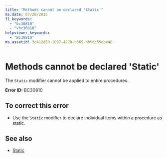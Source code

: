 ```yaml
---
title: "Methods cannot be declared 'Static'"
ms.date: 07/20/2015
f1_keywords: 
  - "bc30810"
  - "vbc30810"
helpviewer_keywords: 
  - "BC30810"
ms.assetid: 3c412d58-1007-4278-b365-a85dc55ebe48
---
```

# Methods cannot be declared 'Static'
The `Static` modifier cannot be applied to entire procedures.  
  
 **Error ID:** BC30810  
  
## To correct this error  
  
-   Use the `Static` modifier to declare individual items within a procedure as static.  
  
## See also
- [Static](../../visual-basic/language-reference/modifiers/static.md)

